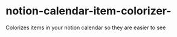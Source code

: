# notion-calendar-item-colorizer-
Colorizes items in your notion calendar so they are easier to see
